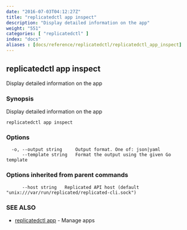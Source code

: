 ```yaml
---
date: "2016-07-03T04:12:27Z"
title: "replicatedctl app inspect"
description: "Display detailed information on the app"
weight: "551"
categories: [ "replicatedctl" ]
index: "docs"
aliases : [docs/reference/replicatedctl/replicatedctl_app_inspect]
---
```


## replicatedctl app inspect

Display detailed information on the app

### Synopsis


Display detailed information on the app

```
replicatedctl app inspect
```

### Options

```
  -o, --output string     Output format. One of: json|yaml
      --template string   Format the output using the given Go template
```

### Options inherited from parent commands

```
      --host string   Replicated API host (default "unix:///var/run/replicated/replicated-cli.sock")
```

### SEE ALSO
* [replicatedctl app](/api/replicatedctl/replicatedctl_app/)	 - Manage apps

